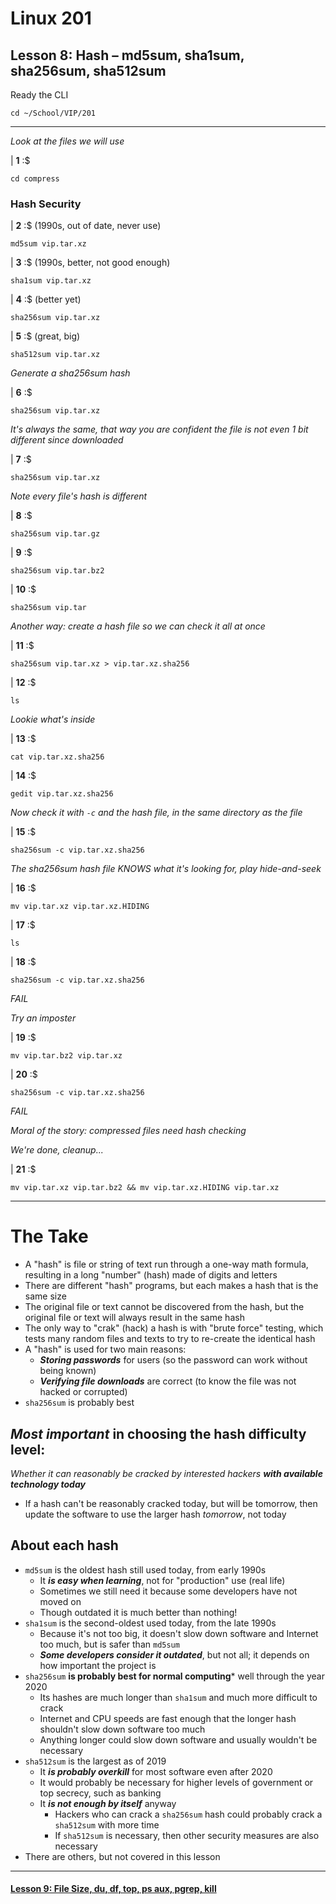 # Linux 201
## Lesson 8: Hash – md5sum, sha1sum, sha256sum, sha512sum

Ready the CLI

```console
cd ~/School/VIP/201
```

___

*Look at the files we will use*

| **1** :$

```console
cd compress
```

### Hash Security

| **2** :$ (1990s, out of date, never use)

```console
md5sum vip.tar.xz
```

| **3** :$ (1990s, better, not good enough)

```console
sha1sum vip.tar.xz
```

| **4** :$ (better yet)

```console
sha256sum vip.tar.xz
```

| **5** :$ (great, big)

```console
sha512sum vip.tar.xz
```

*Generate a sha256sum hash*

| **6** :$

```console
sha256sum vip.tar.xz
```

*It's always the same, that way you are confident the file is not even 1 bit different since downloaded*

| **7** :$

```console
sha256sum vip.tar.xz
```

*Note every file's hash is different*

| **8** :$

```console
sha256sum vip.tar.gz
```

| **9** :$

```console
sha256sum vip.tar.bz2
```

| **10** :$

```console
sha256sum vip.tar
```

*Another way: create a hash file so we can check it all at once*

| **11** :$

```console
sha256sum vip.tar.xz > vip.tar.xz.sha256
```

| **12** :$

```console
ls
```

*Lookie what's inside*

| **13** :$

```console
cat vip.tar.xz.sha256
```

| **14** :$

```console
gedit vip.tar.xz.sha256
```

*Now check it with `-c` and the hash file, in the same directory as the file*

| **15** :$

```console
sha256sum -c vip.tar.xz.sha256
```

*The sha256sum hash file KNOWS what it's looking for, play hide-and-seek*

| **16** :$

```console
mv vip.tar.xz vip.tar.xz.HIDING
```

| **17** :$

```console
ls
```

| **18** :$

```console
sha256sum -c vip.tar.xz.sha256
```

*FAIL*

*Try an imposter*

| **19** :$

```console
mv vip.tar.bz2 vip.tar.xz
```

| **20** :$

```console
sha256sum -c vip.tar.xz.sha256
```

*FAIL*

*Moral of the story: compressed files need hash checking*

*We're done, cleanup...*

| **21** :$

```console
mv vip.tar.xz vip.tar.bz2 && mv vip.tar.xz.HIDING vip.tar.xz
```

___

# The Take

- A "hash" is file or string of text run through a one-way math formula, resulting in a long "number" (hash) made of digits and letters
- There are different "hash" programs, but each makes a hash that is the same size
- The original file or text cannot be discovered from the hash, but the original file or text will always result in the same hash
- The only way to "crak" (hack) a hash is with "brute force" testing, which tests many random files and texts to try to re-create the identical hash
- A "hash" is used for two main reasons:
  - ***Storing passwords*** for users (so the password can work without being known)
  - ***Verifying file downloads*** are correct (to know the file was not hacked or corrupted)
- `sha256sum` is probably best

## *Most important* in choosing the hash difficulty level:
*Whether it can reasonably be cracked by interested hackers* ***with available technology today***
  - If a hash can't be reasonably cracked today, but will be tomorrow, then update the software to use the larger hash *tomorrow*, not today

## About each hash
- `md5sum` is the oldest hash still used today, from early 1990s
  - It ***is easy when learning***, not for "production" use (real life)
  - Sometimes we still need it because some developers have not moved on
  - Though outdated it is much better than nothing!
- `sha1sum` is the second-oldest used today, from the late 1990s
  - Because it's not too big, it doesn't slow down software and Internet too much, but is safer than `md5sum`
  - ***Some developers consider it outdated***, but not all; it depends on how important the project is
- `sha256sum` **is probably best for normal computing*** well through the year 2020
  - Its hashes are much longer than `sha1sum` and much more difficult to crack
  - Internet and CPU speeds are fast enough that the longer hash shouldn't slow down software too much
  - Anything longer could slow down software and usually wouldn't be necessary
- `sha512sum` is the largest as of 2019
  - It ***is probably overkill*** for most software even after 2020
  - It would probably be necessary for higher levels of government or top secrecy, such as banking
  - It ***is not enough by itself*** anyway
    - Hackers who can crack a `sha256sum` hash could probably crack a `sha512sum` with more time
    - If `sha512sum` is necessary, then other security measures are also necessary
- There are others, but not covered in this lesson

___

#### [Lesson 9: File Size, du, df, top, ps aux, pgrep, kill](https://github.com/inkVerb/vip/blob/master/201/Lesson-09.md)
